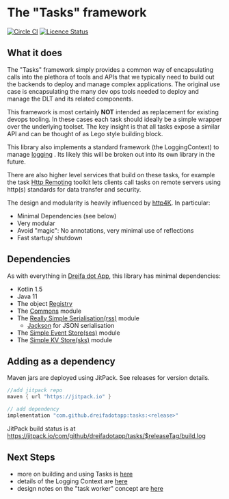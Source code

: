 # The "Tasks" framework

[![Circle CI](https://circleci.com/gh/dreifadotapp/tasks.svg?style=shield)](https://circleci.com/gh/dreifadotapp/tasks)
[![Licence Status](https://img.shields.io/github/license/dreifadotapp/tasks)](https://github.com/dreifadotapp/tasks/blob/master/licence.txt)

## What it does

The "Tasks" framework simply provides a common way of encapsulating calls into the plethora of tools and APIs that we
typically need to build out the backends to deploy and manage complex applications. The original use case is
encapsulating the many dev ops tools needed to deploy and manage the DLT and its related components.

This framework is most certainly **NOT** intended as replacement for existing devops tooling. In these cases each task
should ideally be a simple wrapper over the underlying toolset. The key insight is that all tasks expose a similar API
and can be thought of as Lego style building block.

This library also implements a standard framework (the LoggingContext) to manage [logging](docs/logging.md)
. Its likely this will be broken out into its own library in the future.

There are also higher level services that build on these tasks, for example the
task [Http Remoting](https://github.com/dreifadotapp/tasks-http#readme)
toolkit lets clients call tasks on remote servers using http(s) standards for data transfer and security.

The design and modularity is heavily influenced by [http4K](https://www.http4k.org/guide/concepts/rationale/). In
particular:

* Minimal Dependencies (see below)
* Very modular
* Avoid "magic": No annotations, very minimal use of reflections
* Fast startup/ shutdown

## Dependencies

As with everything in [Dreifa dot App](https://dreifa.app), this library has minimal dependencies:

* Kotlin 1.5
* Java 11
* The object [Registry](https://github.com/dreifadotapp/registry#readme)
* The [Commons](https://github.com/dreifadotadotapp/commons#readme) module
* The [Really Simple Serialisation(rss)](https://github.com/dreifadotapp/really-simple-serialisation#readme) module
    - [Jackson](https://github.com/FasterXML/jackson) for JSON serialisation
* The [Simple Event Store(ses)](https://github.com/dreifadotapp/simple-event-store#readme) module
* The [Simple KV Store(sks)](https://github.com/dreifadotapp/simple-kv-store#readme) module

## Adding as a dependency
Maven jars are deployed using JitPack. See releases for version details.

```groovy
//add jitpack repo
maven { url "https://jitpack.io" }

// add dependency
implementation "com.github.dreifadotapp:tasks:<release>"
```

JitPack build status is at https://jitpack.io/com/github/dreifadotapp/tasks/$releaseTag/build.log

## Next Steps

* more on building and using Tasks is [here](./docs/tasks.md)
* details of the Logging Context are [here](./docs/logging.md)
* design notes on the "task worker" concept are [here](./docs/task-worker.md)
